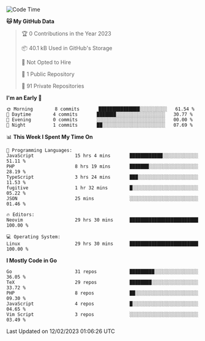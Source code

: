 
<!--START_SECTION:waka-->
![Code Time](http://img.shields.io/badge/Code%20Time-3%2C235%20hrs%2046%20mins-blue)

**🐱 My GitHub Data** 

> 🏆 0 Contributions in the Year 2023
 > 
> 📦 40.1 kB Used in GitHub's Storage 
 > 
> 🚫 Not Opted to Hire
 > 
> 📜 1 Public Repository 
 > 
> 🔑 91 Private Repositories  
 > 
**I'm an Early 🐤** 

```text
🌞 Morning        8 commits       ███████████████░░░░░░░░░░   61.54 % 
🌆 Daytime        4 commits       ███████░░░░░░░░░░░░░░░░░░   30.77 % 
🌃 Evening        0 commits       ░░░░░░░░░░░░░░░░░░░░░░░░░   00.00 % 
🌙 Night          1 commits       ██░░░░░░░░░░░░░░░░░░░░░░░   07.69 % 

```


📊 **This Week I Spent My Time On** 

```text
💬 Programming Languages: 
JavaScript               15 hrs 4 mins       ████████████░░░░░░░░░░░░░   51.11 % 
PHP                      8 hrs 19 mins       ███████░░░░░░░░░░░░░░░░░░   28.19 % 
TypeScript               3 hrs 24 mins       ███░░░░░░░░░░░░░░░░░░░░░░   11.53 % 
fugitive                 1 hr 32 mins        █░░░░░░░░░░░░░░░░░░░░░░░░   05.22 % 
JSON                     25 mins             ░░░░░░░░░░░░░░░░░░░░░░░░░   01.46 % 

🔥 Editors: 
Neovim                   29 hrs 30 mins      █████████████████████████   100.00 % 

💻 Operating System: 
Linux                    29 hrs 30 mins      █████████████████████████   100.00 % 

```

**I Mostly Code in Go** 

```text
Go                       31 repos            █████████░░░░░░░░░░░░░░░░   36.05 % 
TeX                      29 repos            ████████░░░░░░░░░░░░░░░░░   33.72 % 
PHP                      8 repos             ██░░░░░░░░░░░░░░░░░░░░░░░   09.30 % 
JavaScript               4 repos             █░░░░░░░░░░░░░░░░░░░░░░░░   04.65 % 
Vim Script               3 repos             ░░░░░░░░░░░░░░░░░░░░░░░░░   03.49 % 

```



 Last Updated on 12/02/2023 01:06:26 UTC
<!--END_SECTION:waka-->
